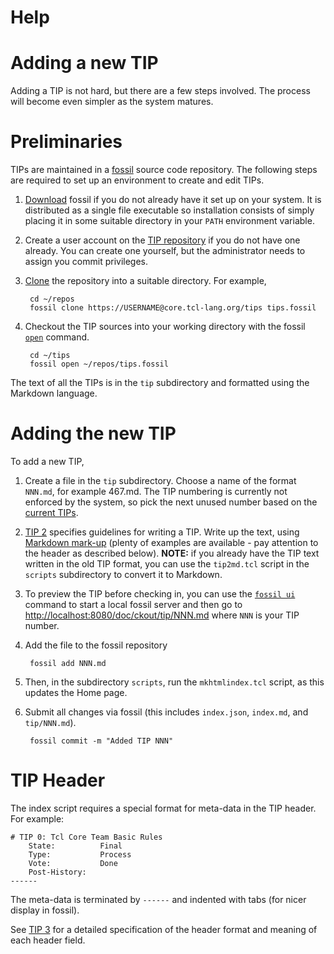 # Help

# Adding a new TIP

Adding a TIP is not hard, but there are a few steps involved. The
process will become even simpler as the system matures.

# Preliminaries

TIPs are maintained in a [fossil](https://fossil-scm.org) source code
repository. The following steps are required to set up an environment
to create and edit TIPs.

1. [Download](http://fossil-scm.org/index.html/uv/download.html)
fossil if you do not already have it set up on your system. It is
distributed as a single file executable so installation consists of
simply placing it in some suitable directory in your `PATH` environment
variable.

1. Create a user account on the [TIP repository](https://core.tcl-lang.org/tips) if
you do not have one already.
You can create one yourself, but the administrator needs to
assign you commit privileges.

1. [Clone](http://fossil-scm.org/index.html/help?cmd=clone) the
repository into a suitable directory. For example,

        cd ~/repos
        fossil clone https://USERNAME@core.tcl-lang.org/tips tips.fossil

1. Checkout the TIP sources into your working directory with the
fossil [`open`](http://fossil-scm.org/index.html/help?cmd=open) command.

        cd ~/tips
        fossil open ~/repos/tips.fossil

The text of all the TIPs is in the `tip` subdirectory and formatted
using the Markdown language.

# Adding the new TIP

To add a new TIP,

1. Create a file in the `tip` subdirectory.  Choose a name of the
format `NNN.md`, for example 467.md. The TIP numbering is currently
not enforced by the system, so pick the next unused number based on
the [current TIPs](https://core.tcl-lang.org/tips/doc/trunk/index.md).

1. [TIP 2](https://core.tcl-lang.org/tips/doc/trunk/tip/2.md)
specifies guidelines for writing a TIP.
Write up the text, using [Markdown mark-up](/md_rules) (plenty of
examples are available - pay attention to the header as described below).
**NOTE:** if you already have the TIP text written in the old TIP format,
you can use the `tip2md.tcl` script in the `scripts` subdirectory
to convert it to Markdown.


1. To preview the TIP before checking in, you can use the
[`fossil ui`](http://fossil-scm.org/index.html/help?cmd=clone) command
to start a local fossil server and then go to
<http://localhost:8080/doc/ckout/tip/NNN.md> where `NNN` is your TIP
number.

1. Add the file to the fossil repository

        fossil add NNN.md

1. Then, in the subdirectory `scripts`, run the `mkhtmlindex.tcl`
script, as this updates the Home page.

1. Submit all changes via fossil (this includes `index.json`, `index.md`,
and `tip/NNN.md`).

        fossil commit -m "Added TIP NNN"

# TIP Header

The index script requires a special format for meta-data in the TIP header.
For example:

	# TIP 0: Tcl Core Team Basic Rules
	    State:          Final
	    Type:           Process
	    Vote:           Done
	    Post-History:
	------

The meta-data is terminated by `------` and indented with tabs
(for nicer display in fossil).

See [TIP 3](https://core.tcl-lang.org/tips/doc/trunk/tip/3.md) for a detailed
specification of the header format and meaning of each header field.
